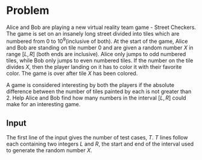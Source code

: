 # Problem

Alice and Bob are playing a new virtual reality team game - Street Checkers. The game is set on an insanely long street divided into tiles which are numbered from $0$ to $10^9$(inclusive of both). At the start of the game, Alice and Bob are standing on tile number $0$ and are given a random number $X$ in range $[L, R]$ (both ends are inclusive). Alice only jumps to odd numbered tiles, while Bob only jumps to even numbered tiles. If the number on the tile divides $X$, then the player landing on it has to color it with their favorite color. The game is over after tile $X$ has been colored.

A game is considered interesting by both the players if the absolute difference between the number of tiles painted by each is not greater than 2. Help Alice and Bob find how many numbers in the interval $[L, R]$ could make for an interesting game.

## Input

The first line of the input gives the number of test cases, $T$. $T$ lines follow each containing two integers $L$ and $R$, the start and end of the interval used to generate the random number $X$.
